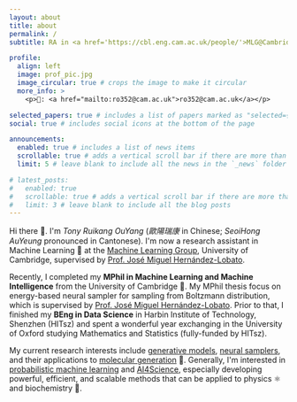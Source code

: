 ```yaml
---
layout: about
title: about
permalink: /
subtitle: RA in <a href='https://cbl.eng.cam.ac.uk/people/'>MLG@Cambridge</a>

profile:
  align: left
  image: prof_pic.jpg
  image_circular: true # crops the image to make it circular
  more_info: >
    <p>📮: <a href="mailto:ro352@cam.ac.uk">ro352@cam.ac.uk</a></p>

selected_papers: true # includes a list of papers marked as "selected={true}"
social: true # includes social icons at the bottom of the page

announcements:
  enabled: true # includes a list of news items
  scrollable: true # adds a vertical scroll bar if there are more than 3 news items
  limit: 5 # leave blank to include all the news in the `_news` folder

# latest_posts:
#   enabled: true
#   scrollable: true # adds a vertical scroll bar if there are more than 3 new posts items
#   limit: 3 # leave blank to include all the blog posts
---
```

Hi there 👋. I'm _Tony Ruikang OuYang_ (_歐陽瑞康_ in Chinese; _SeoiHong AuYeung_ pronounced in Cantonese). I'm now a research assistant in Machine Learning 🤖 at the [Machine Learning Group](https://mlg.eng.cam.ac.uk/about.html), University of Cambridge, supervised by [Prof. José Miguel Hernández-Lobato](https://jmhl.org). 

Recently, I completed my **MPhil in Machine Learning and Machine Intelligence** from the University of Cambridge 🎉. My MPhil thesis focus on energy-based neural sampler for sampling from Boltzmann distribution, which is supervised by [Prof. José Miguel Hernández-Lobato](https://jmhl.org). Prior to that, I finished my **BEng in Data Science** in Harbin Institute of Technology, Shenzhen (HITsz) and spent a wonderful year exchanging in the University of Oxford studying Mathematics and Statistics (fully-funded by HITsz).

My current research interests include <u>generative models</u>, <u>neural samplers</u>, and their applications to <u>molecular generation</u> 🧬. Generally, I'm interested in <u>probabilistic machine learning</u> and <u>AI4Science</u>, especially developing powerful, efficient, and scalable methods that can be applied to physics ⚛️ and biochemistry 🧪.